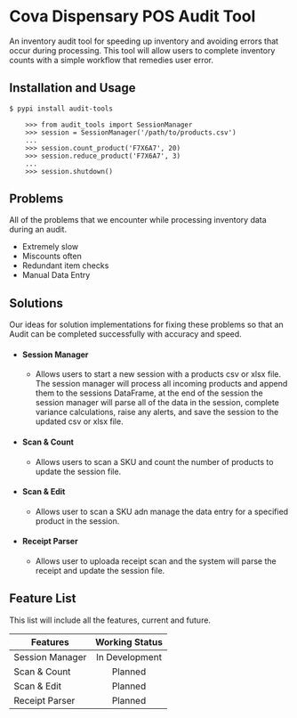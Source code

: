 Cova Dispensary POS Audit Tool
===================

An inventory audit tool for speeding up inventory and avoiding errors that occur during processing. This tool will allow
users to complete inventory counts with a simple workflow that remedies user error.


Installation and Usage
-----
``` bash
$ pypi install audit-tools
```

``` pyhton
    >>> from audit_tools import SessionManager
    >>> session = SessionManager('/path/to/products.csv')
    ...
    >>> session.count_product('F7X6A7', 20)
    >>> session.reduce_product('F7X6A7', 3)
    ...
    >>> session.shutdown()
```


Problems
--------
All of the problems that we encounter while processing inventory data during an audit.

* Extremely slow
* Miscounts often
* Redundant item checks
* Manual Data Entry

Solutions
---------
Our ideas for solution implementations for fixing these problems so that an Audit can be completed successfully with
accuracy and speed.

- #### Session Manager
    - Allows users to start a new session with a products csv or xlsx file. The session manager will process all incoming
    products and append them to the sessions DataFrame, at the end of the session the session manager will parse all of
    the data in the session, complete variance calculations, raise any alerts, and save the session to the updated csv
    or xlsx file.


- #### Scan & Count
    - Allows users to scan a SKU and count the number of products to update the session file.


- #### Scan & Edit
    - Allows user to scan a SKU adn manage the data entry for a specified product in the session.


- #### Receipt Parser
    - Allows user to uploada receipt scan and the system will parse the receipt and update the session file.

Feature List
------------
This list will include all the features, current and future.

| Features        |   Working Status   |
|-----------------|:-------------------:|
| Session Manager |   In Development   |
| Scan & Count    |      Planned       |
| Scan & Edit     |      Planned       |
| Receipt Parser  |      Planned       |